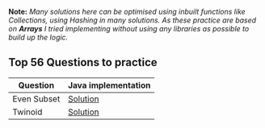 
**Note:** *Many solutions here can be optimised using inbuilt functions like Collections, using Hashing in many solutions. As these practice are based on **Arrays** I tried implementing without using any libraries as possible to build up the logic.*


<h2>Top 56 Questions to practice</h2>

| Question | Java implementation |
| --- | --- |
| Even Subset|[Solution]( https://github.com/NirmalSilwal/Data-Structure-and-Algorithm-Java-interview-kit/blob/master/Basic%20programs/MS_CS_MIU/practice_set/EvenSubsetIntPairs.java) |
| Twinoid | [Solution](https://github.com/NirmalSilwal/Data-Structure-and-Algorithm-Java-interview-kit/blob/master/Basic%20programs/MS_CS_MIU/Frequent_Questions/Twinoid.java) |
